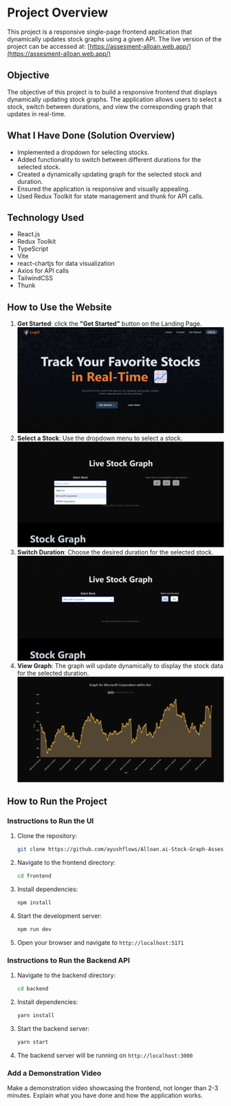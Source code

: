# Project Overview

This project is a responsive single-page frontend application that dynamically updates stock graphs using a given API. The live version of the project can be accessed at: [https://assesment-alloan.web.app/](https://assesment-alloan.web.app/)

## Objective

The objective of this project is to build a responsive frontend that displays dynamically updating stock graphs. The application allows users to select a stock, switch between durations, and view the corresponding graph that updates in real-time.

## What I Have Done (Solution Overview)

- Implemented a dropdown for selecting stocks.
- Added functionality to switch between different durations for the selected stock.
- Created a dynamically updating graph for the selected stock and duration.
- Ensured the application is responsive and visually appealing.
- Used Redux Toolkit for state management and thunk for API calls.

## Technology Used

- React.js
- Redux Toolkit
- TypeScript
- Vite
- react-chartjs for data visualization
- Axios for API calls
- TailwindCSS
- Thunk

## How to Use the Website

1. **Get Started**: click the **"Get Started"** button on the Landing Page.
    ![Get Started](./frontend/src/assets/demo/step1.png)
2. **Select a Stock**: Use the dropdown menu to select a stock.
    ![Select a Stock](./frontend/src/assets/demo/step2.png)
3. **Switch Duration**: Choose the desired duration for the selected stock.
    ![Switch Duration](./frontend/src/assets/demo/step3.png)
4. **View Graph**: The graph will update dynamically to display the stock data for the selected duration.
    ![View Graph](./frontend/src/assets/demo/step4.png)

## How to Run the Project

### Instructions to Run the UI

1. Clone the repository:
    ```bash
    git clone https://github.com/ayushflows/Alloan.ai-Stock-Graph-Assesment.git
    ```
2. Navigate to the frontend directory:
    ```bash
    cd frontend
    ```
3. Install dependencies:
    ```bash
    npm install
    ```
4. Start the development server:
    ```bash
    npm run dev
    ```
5. Open your browser and navigate to `http://localhost:5171`

### Instructions to Run the Backend API

1. Navigate to the backend directory:
    ```bash
    cd backend
    ```
2. Install dependencies:
    ```bash
    yarn install
    ```
3. Start the backend server:
    ```bash
    yarn start
    ```
4. The backend server will be running on `http://localhost:3000`

### Add a Demonstration Video

Make a demonstration video showcasing the frontend, not longer than 2-3 minutes. Explain what you have done and how the application works.


